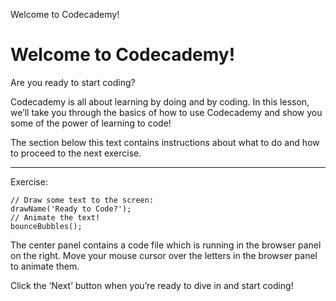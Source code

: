 Welcome to Codecademy!
# Welcome to Codecademy!

Are you ready to start coding?

Codecademy is all about learning by doing and by coding. In this lesson, we’ll take you through the basics of how to use Codecademy and show you some of the power of learning to code!

The section below this text contains instructions about what to do and how to proceed to the next exercise.

---

Exercise:

```JS
// Draw some text to the screen:
drawName('Ready to Code?');
// Animate the text!
bounceBubbles();
```

The center panel contains a code file which is running in the browser panel on the right. Move your mouse cursor over the letters in the browser panel to animate them.

Click the ‘Next’ button when you’re ready to dive in and start coding!